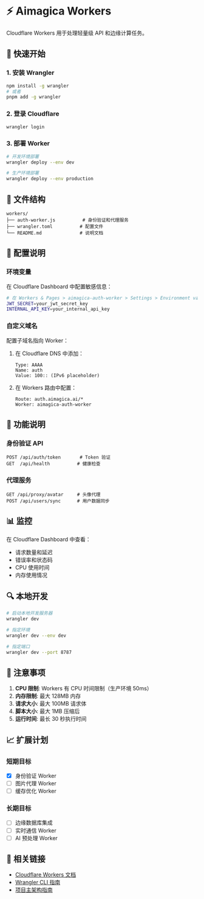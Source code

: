 # ⚡ Aimagica Workers

Cloudflare Workers 用于处理轻量级 API 和边缘计算任务。

## 🚀 快速开始

### 1. 安装 Wrangler
```bash
npm install -g wrangler
# 或者
pnpm add -g wrangler
```

### 2. 登录 Cloudflare
```bash
wrangler login
```

### 3. 部署 Worker
```bash
# 开发环境部署
wrangler deploy --env dev

# 生产环境部署  
wrangler deploy --env production
```

## 📁 文件结构

```
workers/
├── auth-worker.js          # 身份验证和代理服务
├── wrangler.toml          # 配置文件
└── README.md              # 说明文档
```

## 🔧 配置说明

### 环境变量
在 Cloudflare Dashboard 中配置敏感信息：

```bash
# 在 Workers & Pages > aimagica-auth-worker > Settings > Environment variables
JWT_SECRET=your_jwt_secret_key
INTERNAL_API_KEY=your_internal_api_key
```

### 自定义域名
配置子域名指向 Worker：

1. 在 Cloudflare DNS 中添加：
   ```
   Type: AAAA
   Name: auth
   Value: 100:: (IPv6 placeholder)
   ```

2. 在 Workers 路由中配置：
   ```
   Route: auth.aimagica.ai/*
   Worker: aimagica-auth-worker
   ```

## 🎯 功能说明

### 身份验证 API
```
POST /api/auth/token       # Token 验证
GET  /api/health          # 健康检查
```

### 代理服务
```
GET /api/proxy/avatar     # 头像代理
POST /api/users/sync      # 用户数据同步
```

## 📊 监控

在 Cloudflare Dashboard 中查看：
- 请求数量和延迟
- 错误率和状态码
- CPU 使用时间
- 内存使用情况

## 🔍 本地开发

```bash
# 启动本地开发服务器
wrangler dev

# 指定环境
wrangler dev --env dev

# 指定端口
wrangler dev --port 8787
```

## 🚨 注意事项

1. **CPU 限制**: Workers 有 CPU 时间限制（生产环境 50ms）
2. **内存限制**: 最大 128MB 内存
3. **请求大小**: 最大 100MB 请求体
4. **脚本大小**: 最大 1MB 压缩后
5. **运行时间**: 最长 30 秒执行时间

## 📈 扩展计划

### 短期目标
- [x] 身份验证 Worker
- [ ] 图片代理 Worker  
- [ ] 缓存优化 Worker

### 长期目标
- [ ] 边缘数据库集成
- [ ] 实时通信 Worker
- [ ] AI 预处理 Worker

## 🔗 相关链接

- [Cloudflare Workers 文档](https://developers.cloudflare.com/workers/)
- [Wrangler CLI 指南](https://developers.cloudflare.com/workers/wrangler/)
- [项目主架构指南](../CLOUDFLARE_ARCHITECTURE_GUIDE.md) 
